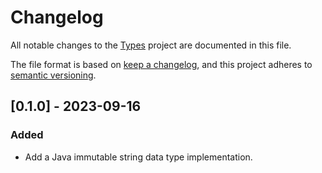 # Changelog

All notable changes to the [Types](https://github.com/mauritssilvis/types) project are documented in this file.

The file format is based on [keep a changelog](https://keepachangelog.com/en/1.1.0/),
and this project adheres to [semantic versioning](https://semver.org/spec/v2.0.0.html).

## [0.1.0] - 2023-09-16

### Added

- Add a Java immutable string data type implementation.
